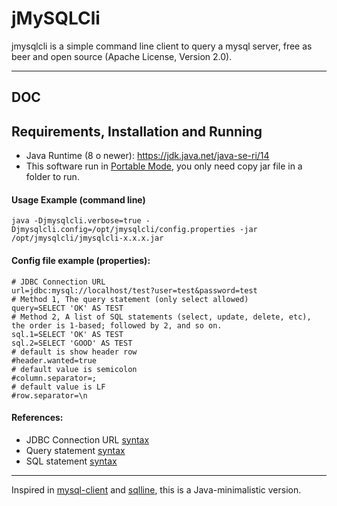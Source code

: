 # jMySQLCli

jmysqlcli is a simple command line client to query a mysql server, free as beer and open source (Apache License, Version 2.0).

---

## DOC

## Requirements, Installation and Running

* Java Runtime (8 o newer): https://jdk.java.net/java-se-ri/14
* This software run in [Portable Mode](https://en.wikipedia.org/wiki/Portable_application), you only need copy jar file in a folder to run.

#### Usage Example (command line)

    java -Djmysqlcli.verbose=true -Djmysqlcli.config=/opt/jmysqlcli/config.properties -jar /opt/jmysqlcli/jmysqlcli-x.x.x.jar

#### Config file example (properties):

    # JDBC Connection URL
    url=jdbc:mysql://localhost/test?user=test&password=test
    # Method 1, The query statement (only select allowed)
    query=SELECT 'OK' AS TEST
    # Method 2, A list of SQL statements (select, update, delete, etc), the order is 1-based; followed by 2, and so on.
    sql.1=SELECT 'OK' AS TEST
    sql.2=SELECT 'GOOD' AS TEST
    # default is show header row
    #header.wanted=true
    # default value is semicolon
    #column.separator=;
    # default value is LF
    #row.separator=\n

#### References:

* JDBC Connection URL [syntax](https://dev.mysql.com/doc/connector-j/8.0/en/connector-j-reference-jdbc-url-format.html)
* Query statement [syntax](https://dev.mysql.com/doc/refman/8.0/en/select.html)
* SQL statement [syntax](https://dev.mysql.com/doc/refman/8.0/en/sql-data-manipulation-statements.html)

---
Inspired in [mysql-client](https://linux.die.net/man/1/mysql) and [sqlline](https://github.com/julianhyde/sqlline), this is a Java-minimalistic version.
